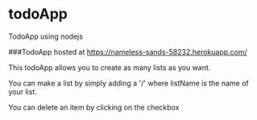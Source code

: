 # todoApp
TodoApp using nodejs

###TodoApp hosted at https://nameless-sands-58232.herokuapp.com/

This todoApp allows you to create as many lists as you want.

You can make a list by simply adding a '/<listName>' where listName is the name of your list.

You can delete an item by clicking on the checkbox
